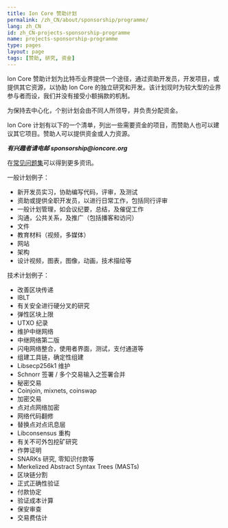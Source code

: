 ```yaml
---
title: Ion Core 赞助计划
permalink: /zh_CN/about/sponsorship/programme/
lang: zh_CN
id: zh_CN-projects-sponsorship-programme
name: projects-sponsorship-programme
type: pages
layout: page
tags: [赞助, 研究, 资金]
---
```

Ion Core 赞助计划为比特币业界提供一个途径，通过资助开发员，开发项目，或提供其它资源，以协助 Ion Core 的独立研究和开发。该计划现时为较大型的业界参与者而设，我们并没有接受小额捐款的机制。

为保持去中心化，个别计划会由不同人所领导，并负责分配资金。

Ion Core 计划有以下的一个清单，列出一些需要资金的项目，而赞助人也可以建议其它项目。赞助人可以提供资金或人力资源。

_**有兴趣者请电邮 sponsorship<span style="display:none"></span>@ioncore.org**_

在[常见问题集](/zh_CN/about/sponsorship/faq/)可以得到更多资讯。

一般计划例子：

- 新开发员实习，协助编写代码，评审，及测试
- 资助或提供全职开发员，以进行日常工作，包括同行评审
- 一般计划管理，如会议纪要，总结，及催促工作
- 沟通，公共关系，及推广（包括播客和访问）
- 文件
- 教育材料（视频，多媒体）
- 网站
- 架构
- 设计视频，图表，图像，动画，技术描绘等

技术计划例子：

- 改善区块传递
- IBLT
- 有关安全进行硬分叉的研究
- 弹性区块上限
- UTXO 纪录
- 维护中继网络
- 中继网络第二版
- 闪电网络整合，使用者界面，测试，支付通道等
- 组建工具链，确定性组建
- Libsecp256k1 维护
- Schnorr 签署 / 多个交易输入之签署合并
- 秘密交易
- Coinjoin, mixnets, coinswap
- 加密交易
- 点对点网络加密
- 网络代码翻修
- 替换点对点讯息层
- Libconsensus 重构
- 有关不可外包挖矿研究
- 作弊证明
- SNARKs 研究, 零知识付款等
- Merkelized Abstract Syntax Trees (MASTs)
- 区块链分割
- 正式正确性验证
- 付款协定
- 验证成本计算
- 保安审查
- 交易费估计